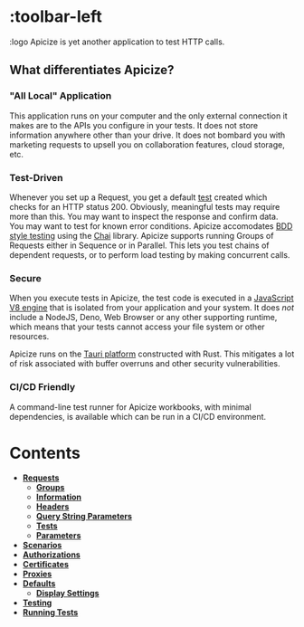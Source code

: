 # :toolbar-left

:logo
Apicize is yet another application to test HTTP calls.

## What differentiates Apicize?

### "All Local" Application

This application runs on your computer and the only external connection it makes are to the APIs you configure in your tests.  It does not store
information anywhere other than your drive.  It does not bombard you with marketing requests to upsell you on collaboration features,
cloud storage, etc.

### Test-Driven

Whenever you set up a Request, you get a default [test](help:requests/test) created which checks for an HTTP status 200.  Obviously,
meaningful tests may require more than this.  You may want to inspect the response and confirm data.  You may want to test for known
error conditions.  Apicize accomodates [BDD style testing](https://en.wikipedia.org/wiki/Behavior-driven_development) using the 
[Chai](https://www.chaijs.com/) library.  Apicize supports running Groups of Requests either in Sequence or in Parallel.  This lets
you test chains of dependent requests, or to perform load testing by making concurrent calls.

### Secure

When you execute tests in Apicize, the test code is executed in a [JavaScript V8 engine](https://v8.dev/) that is isolated
from your application and your system.  It does *not* include a NodeJS, Deno, Web Browser or any other supporting runtime, 
which means that your tests cannot access your file system or other resources.

Apicize runs on the [Tauri platform](https://tauri.app/) constructed with Rust.  This mitigates a lot of risk associated with
buffer overruns and other security vulnerabilities.

### CI/CD Friendly

A command-line test runner for Apicize workbooks, with minimal dependencies, is available which can be run in a CI/CD environment.

# Contents

* [**Requests**](help:requests)
    * [**Groups**](help:groups)
    * [**Information**](help:requests/info)
    * [**Headers**](help:requests/headers)
    * [**Query String Parameters**](help:requests/query)
    * [**Tests**](help:requests/test)
    * [**Parameters**](help:requests/parameters)
* [**Scenarios**](help:scenarios)
* [**Authorizations**](help:authorizations)
* [**Certificates**](help:certificates)
* [**Proxies**](help:proxies)
* [**Defaults**](help:settings/parameters)
    * [**Display Settings**](help:settings/display)
* [**Testing**](help:testing)
* [**Running Tests**](help:running-tests)